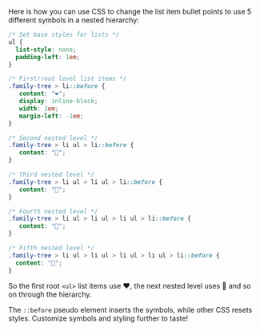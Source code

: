 Here is how you can use CSS to change the list item bullet points to use 5 different symbols in a nested hierarchy:

```css
/* Set base styles for lists */
ul {
  list-style: none; 
  padding-left: 1em;
}

/* First/root level list items */
.family-tree > li::before {
   content: "❤️";
   display: inline-block; 
   width: 1em;
   margin-left: -1em; 
}

/* Second nested level */
.family-tree > li ul > li::before {
   content: "💛";
}

/* Third nested level */ 
.family-tree > li ul > li ul > li::before {
   content: "💚";
}

/* Fourth nested level */
.family-tree > li ul > li ul > li ul > li::before {
   content: "💙";
}

/* Fifth nested level */  
.family-tree > li ul > li ul > li ul > li ul > li::before {
  content: "💜";
}
```

So the first root `<ul>` list items use ❤️,  the next nested level uses 💛 and so on through the hierarchy.

The `::before` pseudo element inserts the symbols, while other CSS resets styles. Customize symbols and styling further to taste!
